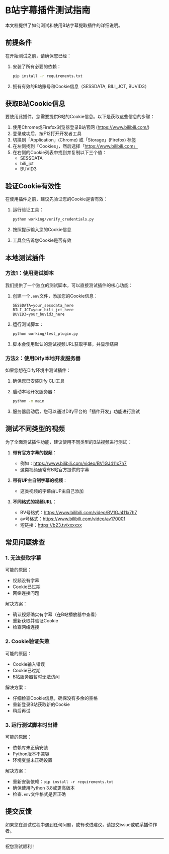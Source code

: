 # B站字幕插件测试指南

本文档提供了如何测试和使用B站字幕提取插件的详细说明。

## 前提条件

在开始测试之前，请确保您已经：

1. 安装了所有必要的依赖：
   ```bash
   pip install -r requirements.txt
   ```

2. 拥有有效的B站账号和Cookie信息（SESSDATA, BILI_JCT, BUVID3）

## 获取B站Cookie信息

要使用此插件，您需要提供B站的Cookie信息。以下是获取这些信息的步骤：

1. 使用Chrome或Firefox浏览器登录B站官网 (https://www.bilibili.com/)
2. 登录成功后，按F12打开开发者工具
3. 切换到「Application」(Chrome) 或「Storage」(Firefox) 标签
4. 在左侧找到「Cookies」，然后选择「https://www.bilibili.com」
5. 在右侧的Cookie列表中找到并复制以下三个值：
   - SESSDATA
   - bili_jct
   - BUVID3

## 验证Cookie有效性

在使用插件之前，建议先验证您的Cookie是否有效：

1. 运行验证工具：
   ```bash
   python working/verify_credentials.py
   ```

2. 按照提示输入您的Cookie信息
3. 工具会告诉您Cookie是否有效

## 本地测试插件

### 方法1：使用测试脚本

我们提供了一个独立的测试脚本，可以直接测试插件的核心功能：

1. 创建一个`.env`文件，添加您的Cookie信息：
   ```
   SESSDATA=your_sessdata_here
   BILI_JCT=your_bili_jct_here
   BUVID3=your_buvid3_here
   ```

2. 运行测试脚本：
   ```bash
   python working/test_plugin.py
   ```

3. 脚本会使用默认的测试视频URL获取字幕，并显示结果

### 方法2：使用Dify本地开发服务器

如果您想在Dify环境中测试插件：

1. 确保您已安装Dify CLI工具

2. 启动本地开发服务器：
   ```bash
   python -m main
   ```

3. 服务器启动后，您可以通过Dify平台的「插件开发」功能进行测试

## 测试不同类型的视频

为了全面测试插件功能，建议使用不同类型的B站视频进行测试：

1. **带有官方字幕的视频**：
   - 例如：https://www.bilibili.com/video/BV1GJ411x7h7
   - 这类视频通常有B站官方提供的字幕

2. **带有UP主自制字幕的视频**：
   - 这类视频的字幕由UP主自己添加

3. **不同格式的视频URL**：
   - BV号格式：https://www.bilibili.com/video/BV1GJ411x7h7
   - av号格式：https://www.bilibili.com/video/av170001
   - 短链接：https://b23.tv/xxxxxx

## 常见问题排查

### 1. 无法获取字幕

可能的原因：
- 视频没有字幕
- Cookie已过期
- 网络连接问题

解决方案：
- 确认视频确实有字幕（在B站播放器中查看）
- 重新获取并验证Cookie
- 检查网络连接

### 2. Cookie验证失败

可能的原因：
- Cookie输入错误
- Cookie已过期
- B站服务器暂时无法访问

解决方案：
- 仔细检查Cookie信息，确保没有多余的空格
- 重新登录B站获取新的Cookie
- 稍后再试

### 3. 运行测试脚本时出错

可能的原因：
- 依赖库未正确安装
- Python版本不兼容
- 环境变量未正确设置

解决方案：
- 重新安装依赖：`pip install -r requirements.txt`
- 确保使用Python 3.8或更高版本
- 检查`.env`文件格式是否正确

## 提交反馈

如果您在测试过程中遇到任何问题，或有改进建议，请提交issue或联系插件作者。

---

祝您测试顺利！